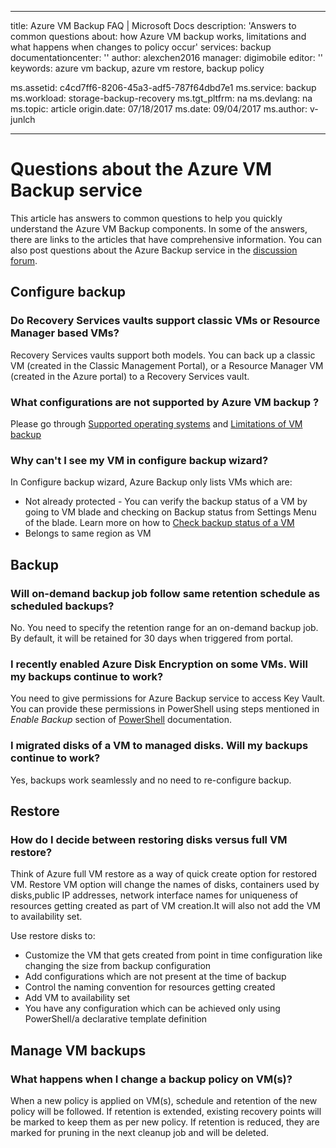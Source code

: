 
---
title: Azure VM Backup FAQ | Microsoft Docs
description: 'Answers to common questions about: how Azure VM backup works, limitations and what happens when changes to policy occur'
services: backup
documentationcenter: ''
author: alexchen2016
manager: digimobile
editor: ''
keywords: azure vm backup, azure vm restore, backup policy

ms.assetid: c4cd7ff6-8206-45a3-adf5-787f64dbd7e1
ms.service: backup
ms.workload: storage-backup-recovery
ms.tgt_pltfrm: na
ms.devlang: na
ms.topic: article
origin.date: 07/18/2017
ms.date: 09/04/2017
ms.author: v-junlch

---
# Questions about the Azure VM Backup service
This article has answers to common questions to help you quickly understand the Azure VM Backup components. In some of the answers, there are links to the articles that have comprehensive information. You can also post questions about the Azure Backup service in the [discussion forum](https://social.msdn.microsoft.com/forums/azure/home?forum=windowsazureonlinebackup).

## Configure backup
### Do Recovery Services vaults support classic VMs or Resource Manager based VMs? <br/>
Recovery Services vaults support both models.  You can back up a classic VM (created in the Classic Management Portal), or a Resource Manager VM (created in the Azure portal) to a Recovery Services vault.

### What configurations are not supported by Azure VM backup ?
Please go through [Supported operating systems](backup-azure-arm-vms-prepare.md#supported-operating-system-for-backup) and [Limitations of VM backup](backup-azure-arm-vms-prepare.md#limitations-when-backing-up-and-restoring-a-vm)

### Why can't I see my VM in configure backup wizard?
In Configure backup wizard, Azure Backup only lists VMs which are:
- Not already protected - You can verify the backup status of a VM by going to VM blade and checking on Backup status from Settings Menu of the blade. Learn more on how to [Check backup status of a VM](backup-azure-vms-first-look-arm.md#configure-the-backup-job-from-the-vm-management-blade)
- Belongs to same region as VM

## Backup
### Will on-demand backup job follow same retention schedule as scheduled backups?
No. You need to specify the retention range for an on-demand backup job. By default, it will be retained for 30 days when triggered from portal. 

### I recently enabled Azure Disk Encryption on some VMs. Will my backups continue to work?
You need to give permissions for Azure Backup service to access Key Vault. You can provide these permissions in PowerShell using steps mentioned in *Enable Backup* section of [PowerShell](backup-azure-vms-automation.md) documentation.

### I migrated disks of a VM to managed disks. Will my backups continue to work?
Yes, backups work seamlessly and no need to re-configure backup. 

## Restore
### How do I decide between restoring disks versus full VM restore?
Think of Azure full VM restore as a way of quick create option for restored VM. Restore VM option will change the names of disks, containers used by disks,public IP addresses, network interface names for uniqueness of resources getting created as part of VM creation.It will also not add the VM to availability set. 

Use restore disks to:
- Customize the VM that gets created from point in time configuration like changing the size from backup configuration
- Add configurations which are not present at the time of backup 
- Control the naming convention for resources getting created
- Add VM to availability set
- You have any configuration which can be achieved only using PowerShell/a declarative template definition

## Manage VM backups
### What happens when I change a backup policy on VM(s)?
When a new policy is applied on VM(s), schedule and retention of the new policy will be followed. If retention is extended, existing recovery points will be marked to keep them as per new policy. If retention is reduced, they are marked for pruning in the next cleanup job and will be deleted. 

